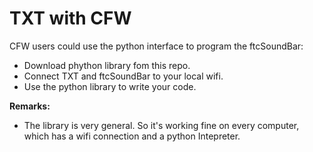# TXT with CFW

CFW users could use the python interface to program the ftcSoundBar:

* Download phython library fom this repo.
* Connect TXT and ftcSoundBar to your local wifi.
* Use the python library to write your code.

**Remarks:**

* The library is very general. So it's working fine on every computer, which has a wifi connection and a python Intepreter.